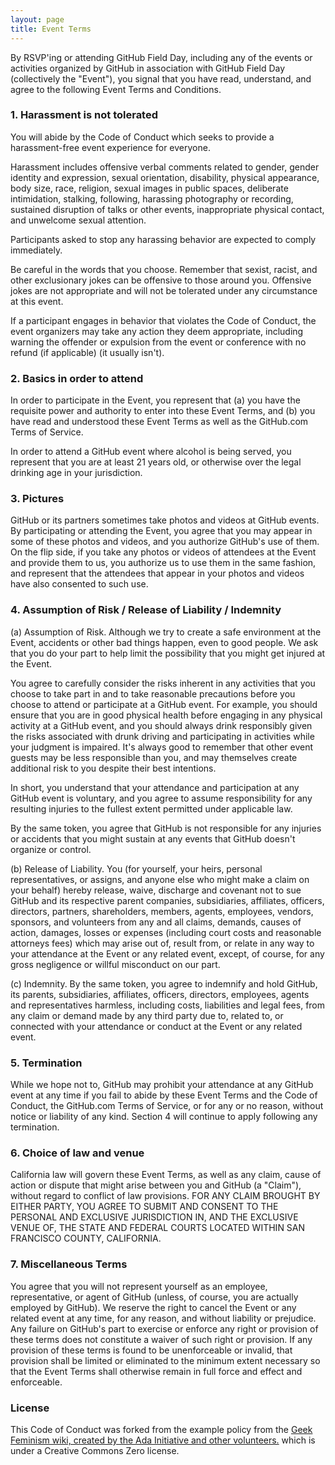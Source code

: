 ```yaml
---
layout: page
title: Event Terms
---
```


By RSVP'ing or attending GitHub Field Day, including any of the events or activities organized by GitHub in association with GitHub Field Day (collectively the "Event"), you signal that you have read, understand, and agree to the following Event Terms and Conditions.

### 1. Harassment is not tolerated
You will abide by the Code of Conduct which seeks to provide a harassment-free event experience for everyone.

Harassment includes offensive verbal comments related to gender, gender identity and expression, sexual orientation, disability, physical appearance, body size, race, religion, sexual images in public spaces, deliberate intimidation, stalking, following, harassing photography or recording, sustained disruption of talks or other events, inappropriate physical contact, and unwelcome sexual attention.

Participants asked to stop any harassing behavior are expected to comply immediately.

Be careful in the words that you choose. Remember that sexist, racist, and other exclusionary jokes can be offensive to those around you. Offensive jokes are not appropriate and will not be tolerated under any circumstance at this event.

If a participant engages in behavior that violates the Code of Conduct, the event organizers may take any action they deem appropriate, including warning the offender or expulsion from the event or conference with no refund (if applicable) (it usually isn't).

### 2. Basics in order to attend
In order to participate in the Event, you represent that (a) you have the requisite power and authority to enter into these Event Terms, and (b) you have read and understood these Event Terms as well as the GitHub.com Terms of Service.

In order to attend a GitHub event where alcohol is being served, you represent that you are at least 21 years old, or otherwise over the legal drinking age in your jurisdiction.

### 3. Pictures
GitHub or its partners sometimes take photos and videos at GitHub events. By participating or attending the Event, you agree that you may appear in some of these photos and videos, and you authorize GitHub's use of them. On the flip side, if you take any photos or videos of attendees at the Event and provide them to us, you authorize us to use them in the same fashion, and represent that the attendees that appear in your photos and videos have also consented to such use.

### 4. Assumption of Risk / Release of Liability / Indemnity
(a) Assumption of Risk. Although we try to create a safe environment at the Event, accidents or other bad things happen, even to good people. We ask that you do your part to help limit the possibility that you might get injured at the Event.

You agree to carefully consider the risks inherent in any activities that you choose to take part in and to take reasonable precautions before you choose to attend or participate at a GitHub event. For example, you should ensure that you are in good physical health before engaging in any physical activity at a GitHub event, and you should always drink responsibly given the risks associated with drunk driving and participating in activities while your judgment is impaired. It's always good to remember that other event guests may be less responsible than you, and may themselves create additional risk to you despite their best intentions.

In short, you understand that your attendance and participation at any GitHub event is voluntary, and you agree to assume responsibility for any resulting injuries to the fullest extent permitted under applicable law.

By the same token, you agree that GitHub is not responsible for any injuries or accidents that you might sustain at any events that GitHub doesn't organize or control.

(b) Release of Liability. You (for yourself, your heirs, personal representatives, or assigns, and anyone else who might make a claim on your behalf) hereby release, waive, discharge and covenant not to sue GitHub and its respective parent companies, subsidiaries, affiliates, officers, directors, partners, shareholders, members, agents, employees, vendors, sponsors, and volunteers from any and all claims, demands, causes of action, damages, losses or expenses (including court costs and reasonable attorneys fees) which may arise out of, result from, or relate in any way to your attendance at the Event or any related event, except, of course, for any gross negligence or willful misconduct on our part.

(c) Indemnity. By the same token, you agree to indemnify and hold GitHub, its parents, subsidiaries, affiliates, officers, directors, employees, agents and representatives harmless, including costs, liabilities and legal fees, from any claim or demand made by any third party due to, related to, or connected with your attendance or conduct at the Event or any related event.

### 5. Termination
While we hope not to, GitHub may prohibit your attendance at any GitHub event at any time if you fail to abide by these Event Terms and the Code of Conduct, the GitHub.com Terms of Service, or for any or no reason, without notice or liability of any kind. Section 4 will continue to apply following any termination.

### 6. Choice of law and venue
California law will govern these Event Terms, as well as any claim, cause of action or dispute that might arise between you and GitHub (a "Claim"), without regard to conflict of law provisions. FOR ANY CLAIM BROUGHT BY EITHER PARTY, YOU AGREE TO SUBMIT AND CONSENT TO THE PERSONAL AND EXCLUSIVE JURISDICTION IN, AND THE EXCLUSIVE VENUE OF, THE STATE AND FEDERAL COURTS LOCATED WITHIN SAN FRANCISCO COUNTY, CALIFORNIA.

### 7. Miscellaneous Terms
You agree that you will not represent yourself as an employee, representative, or agent of GitHub (unless, of course, you are actually employed by GitHub). We reserve the right to cancel the Event or any related event at any time, for any reason, and without liability or prejudice. Any failure on GitHub's part to exercise or enforce any right or provision of these terms does not constitute a waiver of such right or provision. If any provision of these terms is found to be unenforceable or invalid, that provision shall be limited or eliminated to the minimum extent necessary so that the Event Terms shall otherwise remain in full force and effect and enforceable.

### License
This Code of Conduct was forked from the example policy from the [Geek Feminism wiki, created by the Ada Initiative and other volunteers.](http://geekfeminism.wikia.com/wiki/Conference_anti-harassment/Policy) which is under a Creative Commons Zero license.
